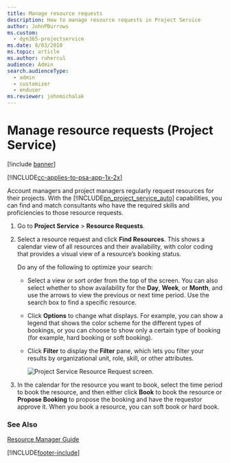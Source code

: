 ```yaml
---
title: Manage resource requests
description: How to manage resource requests in Project Service
author: JohnPBurrows
ms.custom: 
  - dyn365-projectservice
ms.date: 8/03/2018
ms.topic: article
ms.author: ruhercul
audience: Admin
search.audienceType: 
  - admin
  - customizer
  - enduser
ms.reviewer: johnmichalak
---
```



# Manage resource requests (Project Service)

[!include [banner](../includes/psa-now-project-operations.md)]

[!INCLUDE[cc-applies-to-psa-app-1x-2x](../includes/cc-applies-to-psa-app-1x-2x.md)]

Account managers and project managers regularly request resources for their projects. With the [!INCLUDE[pn_project_service_auto](../includes/pn-project-service-auto.md)] capabilities, you can find and match consultants who have the required skills and proficiencies to those resource requests.  
  
1. Go to **Project Service** > **Resource Requests**.  
  
2. Select a resource request and click **Find Resources**. This shows a calendar view of all resources and their availability, with color coding that provides a visual view of a resource’s booking status.  
  
    Do any of the following to optimize your search:  
  
   -   Select a view or sort order from the top of the screen. You can also select whether to show availability for the **Day**, **Week**, or **Month**, and use the arrows to view the previous or next time period. Use the search box to find a specific resource.  
  
   -   Click **Options** to change what displays. For example, you can show a legend that shows the color scheme for the different types of bookings, or you can choose to show only a certain type of booking (for example, hard booking or soft booking).  
  
   -   Click **Filter** to display the **Filter** pane, which lets you filter your results by organizational unit, role, skill, or other attributes.  
  
       ![Project Service Resource Request screen.](../psa/media/project-service-resource-request-screen.png "Project Service Resource Request screen")  
  
3. In the calendar for the resource you want to book, select the time period to book the resource, and then either click **Book** to book the resource or **Propose Booking** to propose the booking and have the requestor approve it. When you book a resource, you can soft book or hard book.  
  
### See Also  
 [Resource Manager Guide](../psa/resource-manager-guide.md)


[!INCLUDE[footer-include](../includes/footer-banner.md)]
